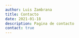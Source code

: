 ```yaml
---
author: Luis Zambrana
title: Contacto
date: 2021-01-18
description: Pagina de contacto
contact: true
---
```

